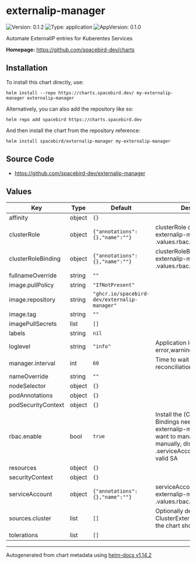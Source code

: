 # externalip-manager

![Version: 0.1.2](https://img.shields.io/badge/Version-0.1.2-informational?style=flat-square) ![Type: application](https://img.shields.io/badge/Type-application-informational?style=flat-square) ![AppVersion: 0.1.0](https://img.shields.io/badge/AppVersion-0.1.0-informational?style=flat-square)

Automate ExternalIP entries for Kuberentes Services

**Homepage:** <https://github.com/spacebird-dev/charts>

## Installation

To install this chart directly, use:

`helm install --repo https://charts.spacebird.dev/ my-externalip-manager externalip-manager`

Alternatively, you can also add the repository like so:

`helm repo add spacebird https://charts.spacebird.dev`

And then install the chart from the repository reference:

`helm install spacebird/externalip-manager my-externalip-manager`

## Source Code

* <https://github.com/spacebird-dev/externalip-manager>

## Values

| Key | Type | Default | Description |
|-----|------|---------|-------------|
| affinity | object | `{}` |  |
| clusterRole | object | `{"annotations":{},"name":""}` | clusterRole created for externalip-manager if .values.rbac.enable is true. |
| clusterRoleBinding | object | `{"annotations":{},"name":""}` | clusterRoleBinding created for externalip-manager if .values.rbac.enable is true. |
| fullnameOverride | string | `""` |  |
| image.pullPolicy | string | `"IfNotPresent"` |  |
| image.repository | string | `"ghcr.io/spacebird-dev/externalip-manager"` |  |
| image.tag | string | `""` |  |
| imagePullSecrets | list | `[]` |  |
| labels | string | `nil` |  |
| loglevel | string | `"info"` | Application loglevel. Can be error,warning,info,debug,trace |
| manager.interval | int | `60` | Time to wait between reconciliation runs, in seconds |
| nameOverride | string | `""` |  |
| nodeSelector | object | `{}` |  |
| podAnnotations | object | `{}` |  |
| podSecurityContext | object | `{}` |  |
| rbac.enable | bool | `true` | Install the (Cluster)Roles and Bindings needed to operate externalip-manager. If you want to manage RBAC manually, disable this and set .serviceAccount.name to a valid SA |
| resources | object | `{}` |  |
| securityContext | object | `{}` |  |
| serviceAccount | object | `{"annotations":{},"name":""}` | serviceAccount created for externalip-manager if .values.rbac.enable is true |
| sources.cluster | list | `[]` | Optionally define some ClusterExternalIPSources that the chart should deploy. |
| tolerations | list | `[]` |  |

----------------------------------------------
Autogenerated from chart metadata using [helm-docs v1.14.2](https://github.com/norwoodj/helm-docs/releases/v1.14.2)
